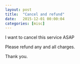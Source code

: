 ```yaml
---
layout: post
title:  "Cancel and refund"
date:   2015-12-01 00:00:04
categories: [misc]
---
```


I want to cancel this service ASAP

Please refund any and all charges.

Thank you.

